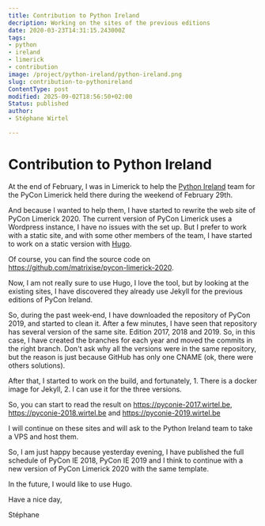 ```yaml
---
title: Contribution to Python Ireland
decription: Working on the sites of the previous editions
date: 2020-03-23T14:31:15.243000Z
tags:
- python
- ireland
- limerick
- contribution
image: /project/python-ireland/python-ireland.png
slug: contribution-to-pythonireland
ContentType: post
modified: 2025-09-02T18:56:50+02:00
Status: published
author:
- Stéphane Wirtel

---
```


# Contribution to Python Ireland
At the end of February, I was in Limerick to help the [Python Ireland](https://python.ie) team for the PyCon Limerick held there during the weekend of February 29th.

And because I wanted to help them, I have started to rewrite the web site of PyCon Limerick 2020. The current version of PyCon Limerick uses a Wordpress instance, I have no issues with the set up. But I prefer to work with a static site, and with some other members of the team, I have started to work on a static version with [Hugo](https://gohugo.io).

Of course, you can find the source code on <https://github.com/matrixise/pycon-limerick-2020>. 

Now, I am not really sure to use Hugo, I love the tool, but by looking at the existing sites, I have discovered they already use Jekyll for the previous editions of PyCon Ireland.

So, during the past week-end, I have downloaded the repository of PyCon 2019, and started to clean it. After a few minutes, I have seen that repository has several version of the same site. Edition 2017, 2018 and 2019. So, in this case, I have created the branches for each year and moved the commits in the right branch. Don't ask why all the versions were in the same repository, but the reason is just because GitHub has only one CNAME (ok, there were others solutions).

After that, I started to work on the build, and fortunately, 1. There is a docker image for Jekyll, 2. I can use it for the three versions.

So, you can start to read the result on <https://pyconie-2017.wirtel.be>, <https://pyconie-2018.wirtel.be> and <https://pyconie-2019.wirtel.be>

I will continue on these sites and will ask to the Python Ireland team to take a VPS and host them.

So, I am just happy because yesterday evening, I have published the full schedule of PyCon IE 2018, PyCon IE 2019 and I think to continue with a new version of PyCon Limerick 2020 with the same template.

In the future, I would like to use Hugo.

Have a nice day,

Stéphane